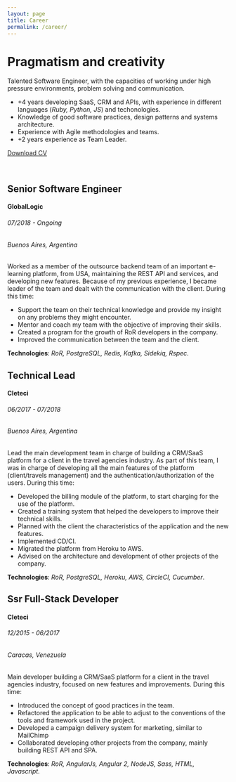 ```yaml
---
layout: page
title: Career
permalink: /career/
---
```


<h1 class="big mt-0">Pragmatism and creativity</h1>

Talented Software Engineer, with the capacities of working under high pressure
environments, problem solving and communication.

- +4 years developing SaaS, CRM and APIs, with experience in different languages 
(_Ruby, Python, JS_) and techonologies.
- Knowledge of good software practices, design patterns and systems architecture.
- Experience with Agile methodologies and teams.
- +2 years experience as Team Leader.

<a class="btn btn-primary text-center mt-4 px-4 py-2" href="/career">Download CV</a>

<br>

<div class="experience my-5 px-5" markdown="1">

## Senior Software Engineer
#### GlobalLogic
###### 07/2018 - Ongoing
###### Buenos Aires, Argentina

Worked as a member of the outsource backend team of an important e-learning 
platform, from USA, maintaining the REST API and services, and developing new 
features. Because of my previous experience, I became leader of the team and 
dealt with the communication with the client. During this time:
- Support the team on their technical knowledge and provide my insight on any 
problems they might encounter.
- Mentor and coach my team with the objective of improving their skills.
- Created a program for the growth of RoR developers in the company.
- Improved the communication between the team and the client.

**Technologies**: _RoR, PostgreSQL, Redis, Kafka, Sidekiq, Rspec_.

</div>

<div class="experience my-5 px-5" markdown="1">

## Technical Lead
#### Cleteci
###### 06/2017 - 07/2018
###### Buenos Aires, Argentina

Lead the main development team in charge of building a CRM/SaaS platform for a 
client in the travel agencies industry. As part of this team, I was in charge of
developing all the main features of the platform (client/travels management) and
the authentication/authorization of the users. During this time:
- Developed the billing module of the platform, to start charging for the use of 
the platform.
- Created a training system that helped the developers to improve their 
technical skills.
- Planned with the client the characteristics of the application and the new
features.
- Implemented CD/CI.
- Migrated the platform from Heroku to AWS.
- Advised on the architecture and development of other projects of the company.

**Technologies**: _RoR, PostgreSQL, Heroku, AWS, CircleCI, Cucumber_.

</div>

<div class="experience my-5 px-5" markdown="1">

## Ssr Full-Stack Developer
#### Cleteci
###### 12/2015 - 06/2017
###### Caracas, Venezuela

Main developer building a CRM/SaaS platform for a client in the travel agencies 
industry, focused on new features and improvements. During this time:
- Introduced the concept of good practices in the team.
- Refactored the application to be able to adjust to the conventions of the 
tools and framework used in the project.
- Developed a campaign delivery system for marketing, similar to MailChimp
- Collaborated developing other projects from the company, mainly building REST
API and SPA.

**Technologies**: _RoR, AngularJs, Angular 2, NodeJS, Sass, HTML, Javascript._

</div>
